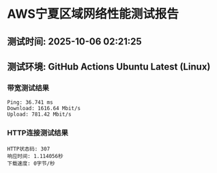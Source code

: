# AWS宁夏区域网络性能测试报告
## 测试时间: 2025-10-06 02:21:25
## 测试环境: GitHub Actions Ubuntu Latest (Linux)

### 带宽测试结果
```
Ping: 36.741 ms
Download: 1616.64 Mbit/s
Upload: 781.42 Mbit/s
```

### HTTP连接测试结果
```
HTTP状态码: 307
响应时间: 1.114056秒
下载速度: 0字节/秒
```

